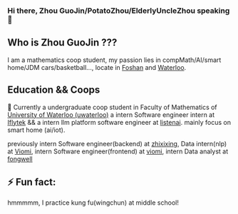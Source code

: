 ### Hi there, Zhou GuoJin/PotatoZhou/ElderlyUncleZhou speaking 👋
## Who is Zhou GuoJin ???
I am a mathematics coop student, my passion lies in compMath/AI/smart home/JDM cars/basketball..., locate in [Foshan](https://wikitravel.org/en/Foshan) and [Waterloo](https://wikitravel.org/en/Waterloo). 

## Education && Coops
🔭 Currently 
a undergraduate coop student in Faculty of Mathematics of [University of Waterloo (uwaterloo)](https://uwaterloo.ca/) 
a intern Software engineer intern at [Iflytek](https://www.iflytek.com/en/about-us/about.html) && 
a intern llm platform software engineer at [listenai](https://www.listenai.com/about/). mainly focus on smart home (ai/iot). 

previously 
intern Software engineer(backend) at [zhixixing](),
Data intern(nlp) at [Viomi](),
intern Software engineer(frontend) at [viomi](),
intern Data analyst at [fongwell]()

## ⚡ Fun fact:
hmmmmm, I practice kung fu(wingchun) at middle school!
<!--
**PotatoZhou/PotatoZhou** is a ✨ _special_ ✨ repository because its `README.md` (this file) appears on your GitHub profile.

Here are some ideas to get you started:

- 🔭 I’m currently working on ...
- 🌱 I’m currently learning ...
- 👯 I’m looking to collaborate on ...
- 🤔 I’m looking for help with ...
- 💬 Ask me about ...
- 📫 How to reach me: ...
- 😄 Pronouns: ...
- ⚡ Fun fact: ...
-->
